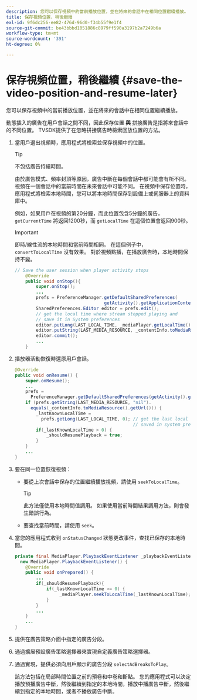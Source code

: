 ```yaml
---
description: 您可以保存視頻中的當前播放位置，並在將來的會話中在相同位置繼續播放。
title: 保存視頻位置，稍後繼續
exl-id: 9f6dc256-ee82-476d-96d0-f34b55f9e1f4
source-git-commit: be43bbbd1051886c8979ff590a3197b2a7249b6a
workflow-type: tm+mt
source-wordcount: '391'
ht-degree: 0%

---
```


# 保存視頻位置，稍後繼續 {#save-the-video-position-and-resume-later}

您可以保存視頻中的當前播放位置，並在將來的會話中在相同位置繼續播放。

動態插入的廣告在用戶會話之間不同，因此保存位置 **與** 拼接廣告是指將來會話中的不同位置。 TVSDK提供了在忽略拼接廣告時檢索回放位置的方法。

1. 當用戶退出視頻時，應用程式將檢索並保存視頻中的位置。

   >[!TIP]
   >
   >不包括廣告持續時間。

   由於廣告模式、頻率封頂等原因，廣告中斷在每個會話中都可能會有所不同。 視頻在一個會話中的當前時間在未來會話中可能不同。 在視頻中保存位置時，應用程式將檢索本地時間，您可以將本地時間保存到設備上或伺服器上的資料庫中。

   例如，如果用戶在視頻的第20分鐘，而此位置包含5分鐘的廣告， `getCurrentTime` 將返回1200秒，而 `getLocalTime` 在這個位置會返回900秒。

   >[!IMPORTANT]
   >
   >即時/線性流的本地時間和當前時間相同。 在這個例子中， `convertToLocalTime` 沒有效果。 對於視頻點播，在播放廣告時，本地時間保持不變。

   ```java
   // Save the user session when player activity stops 
       @Override 
       public void onStop(){ 
           super.onStop(); 
           ... 
           prefs = PreferenceManager.getDefaultSharedPreferences( 
                                     getActivity().getApplicationContext()); 
           SharedPreferences.Editor editor = prefs.edit(); 
           // get the local time where stream stopped playing and  
           // save it in System preferences 
           editor.putLong(LAST_LOCAL_TIME, _mediaPlayer.getLocalTime());  
           editor.putString(LAST_MEDIA_RESOURCE, _contentInfo.toMediaResource().getUrl()); 
           editor.commit(); 
           ... 
       }
   ```

1. 播放器活動恢復時還原用戶會話。

   ```java
   @Override 
   public void onResume() { 
       super.onResume(); 
       ... 
       prefs =  
         PreferenceManager.getDefaultSharedPreferences(getActivity().getApplicationContext()); 
       if (prefs.getString(LAST_MEDIA_RESOURCE, "nil"). 
         equals(_contentInfo.toMediaResource().getUrl())) { 
           _lastKnownLocalTime =  
             prefs.getLong(LAST_LOCAL_TIME, 0); // get the last local time  
                                                // saved in system preferences 
           if(_lastKnownLocalTime > 0) { 
               _shouldResumePlayback = true; 
           } 
       } 
       ... 
   } 
   ```

1. 要在同一位置恢復視頻：

   * 要從上次會話中保存的位置繼續播放視頻，請使用 `seekToLocalTime`。

      >[!TIP]
      >
      >此方法僅使用本地時間值調用。 如果使用當前時間結果調用方法，則會發生錯誤行為。

   * 要查找當前時間，請使用 `seek`。

1. 當您的應用程式收到 `onStatusChanged` 狀態更改事件，查找已保存的本地時間。

   ```java
   private final MediaPlayer.PlaybackEventListener _playbackEventListener =  
     new MediaPlayer.PlaybackEventListener() { 
       @Override 
       public void onPrepared() { 
           ... 
           if(_shouldResumePlayback){ 
               if(_lastKnownLocalTime >= 0) { 
                    _mediaPlayer.seekToLocalTime(_lastKnownLocalTime); 
               } 
           } 
           ... 
       } 
       ... 
   }
   ```

1. 提供在廣告策略介面中指定的廣告分段。
1. 通過擴展預設廣告策略選擇器來實現自定義廣告策略選擇器。
1. 通過實現，提供必須向用戶顯示的廣告分段 `selectAdBreaksToPlay`。

   該方法包括在局部時間位置之前的預卷和中卷和斷點。 您的應用程式可以決定播放預播廣告中斷，然後繼續到指定的本地時間，播放中播廣告中斷，然後繼續到指定的本地時間，或者不播放廣告中斷。
